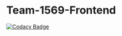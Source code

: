# Team-1569-Frontend

[![Codacy Badge](https://api.codacy.com/project/badge/Grade/e5f6bbb29a9a469fbc38efb87b2d5ab7)](https://app.codacy.com/gh/BuildForSDGCohort2/Team-1569-Frontend?utm_source=github.com&utm_medium=referral&utm_content=BuildForSDGCohort2/Team-1569-Frontend&utm_campaign=Badge_Grade_Settings)